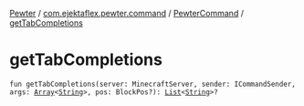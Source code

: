 [Pewter](../../index.md) / [com.ejektaflex.pewter.command](../index.md) / [PewterCommand](index.md) / [getTabCompletions](./get-tab-completions.md)

# getTabCompletions

`fun getTabCompletions(server: MinecraftServer, sender: ICommandSender, args: `[`Array`](https://kotlinlang.org/api/latest/jvm/stdlib/kotlin/-array/index.html)`<`[`String`](https://kotlinlang.org/api/latest/jvm/stdlib/kotlin/-string/index.html)`>, pos: BlockPos?): `[`List`](https://kotlinlang.org/api/latest/jvm/stdlib/kotlin.collections/-list/index.html)`<`[`String`](https://kotlinlang.org/api/latest/jvm/stdlib/kotlin/-string/index.html)`>?`